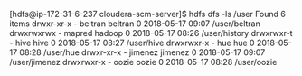[hdfs@ip-172-31-6-237 cloudera-scm-server]$ hdfs dfs -ls /user
Found 6 items
drwxr-xr-x   - beltran beltran          0 2018-05-17 09:07 /user/beltran
drwxrwxrwx   - mapred  hadoop           0 2018-05-17 08:26 /user/history
drwxrwxr-t   - hive    hive             0 2018-05-17 08:27 /user/hive
drwxrwxr-x   - hue     hue              0 2018-05-17 08:28 /user/hue
drwxr-xr-x   - jimenez jimenez          0 2018-05-17 09:07 /user/jimenez
drwxrwxr-x   - oozie   oozie            0 2018-05-17 08:28 /user/oozie
